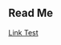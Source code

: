 ## Read Me

[Link Test](https://github.com/Hexcss/Programacion-1/tree/main/retos/entregas/javierCader/areaCalculator/areaCalculatorAdvanced/src)
